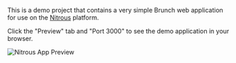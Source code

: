 This is a demo project that contains a very simple Brunch web application for use on the [Nitrous](nitrous.io) platform.  

Click the "Preview" tab and "Port 3000" to see the demo application in your browser. 

![Nitrous App Preview](http://i.imgur.com/T24irQq.png)